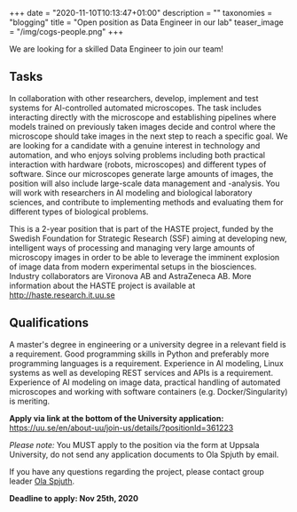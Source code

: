 +++
date = "2020-11-10T10:13:47+01:00"
description = ""
taxonomies = "blogging"
title = "Open position as Data Engineer in our lab"
teaser_image = "/img/cogs-people.png"
+++

We are looking for a skilled Data Engineer to join our team!

## Tasks
In collaboration with other researchers, develop, implement and test systems for AI-controlled automated microscopes. The task includes interacting directly with the microscope and establishing pipelines where models trained on previously taken images decide and control where the microscope should take images in the next step to reach a specific goal. We are looking for a candidate with a genuine interest in technology and automation, and who enjoys solving problems including both practical interaction with hardware (robots, microscopes) and different types of software. Since our microscopes generate large amounts of images, the position will also include large-scale data management and -analysis. You will work with researchers in AI modeling and biological laboratory sciences, and contribute to implementing methods and evaluating them for different types of biological problems.


This is a 2-year position that is part of the HASTE project, funded by the Swedish Foundation for Strategic Research (SSF) aiming at developing new, intelligent ways of processing and managing very large amounts of microscopy images in order to be able to leverage the imminent explosion of image data from modern experimental setups in the biosciences. Industry collaborators are Vironova AB and AstraZeneca AB. More information about the HASTE project is available at http://haste.research.it.uu.se


## Qualifications
A master's degree in engineering or a university degree in a relevant field is a requirement. Good programming skills in Python and preferably more programming languages is a requirement. Experience in AI modeling, Linux systems as well as developing REST services and APIs is a requirement. Experience of AI modeling on image data, practical handling of automated microscopes and working with software containers (e.g. Docker/Singularity) is meriting.


**Apply via link at the bottom of the University application:** https://uu.se/en/about-uu/join-us/details/?positionId=361223

*Please note:* You MUST apply to the position via the form at Uppsala University, do not send any application documents to Ola Spjuth by email.

If you have any questions regarding the project, please contact group leader [Ola Spjuth](https://pharmb.io/people/olas/).

**Deadline to apply: Nov 25th, 2020**



